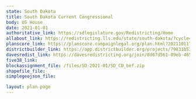 ```yaml
---
state: South Dakota
title: South Dakota Current Congressional
body: US House
date: 2021-01-01
authoritative_link: https://sdlegislature.gov/Redistricting/Home
allabout_link: https://redistricting.lls.edu/state/south-dakota/?cycle=2020&level=State%20Upper&startdate=
planscore_link: https://planscore.campaignlegal.org/plan.html?20211011T092111.950919513Z
districtbuilder_link: https://app.districtbuilder.org/projects/79831b53-c9a1-470c-8d39-1fc54f42900f
davesredist_link: https://davesredistricting.org/join/8d67d561-09eb-4656-9efc-91d3b38e9165
five38_link:
blockassignment_file: /files/SD-2021-01/SD_CD_bef.zip
shapefile_file:
simplegeojson_file:

layout: plan-page
---
```

